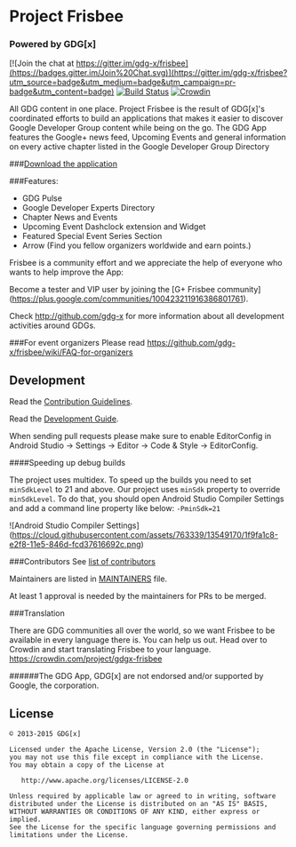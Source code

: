 Project Frisbee
===============
### Powered by GDG[x]

[![Join the chat at https://gitter.im/gdg-x/frisbee](https://badges.gitter.im/Join%20Chat.svg)](https://gitter.im/gdg-x/frisbee?utm_source=badge&utm_medium=badge&utm_campaign=pr-badge&utm_content=badge)
[![Build Status](https://travis-ci.org/gdg-x/frisbee.png?branch=develop)](https://travis-ci.org/gdg-x/frisbee)
[![Crowdin](https://d322cqt584bo4o.cloudfront.net/gdgx-frisbee/localized.png)](https://crowdin.com/project/gdgx-frisbee)

All GDG content in one place. Project Frisbee is the result of GDG[x]'s coordinated efforts to build an applications that makes it easier to discover Google Developer Group content while being on the go.
The GDG App features the Google+ news feed, Upcoming Events and general information on every
active chapter listed in the Google Developer Group Directory

###[Download the application](https://play.google.com/store/apps/details?id=org.gdg.frisbee.android)

###Features:
* GDG Pulse
* Google Developer Experts Directory
* Chapter News and Events
* Upcoming Event Dashclock extension and Widget
* Featured Special Event Series Section
* Arrow (Find you fellow organizers worldwide and earn points.)

Frisbee is a community effort and we appreciate the help of everyone who wants to help improve the App:

Become a tester and VIP user by joining the [G+ Frisbee community] (https://plus.google.com/communities/100423211916386801761).

Check http://github.com/gdg-x for more information about all development activities around GDGs.

###For event organizers
Please read https://github.com/gdg-x/frisbee/wiki/FAQ-for-organizers

Development
-----------
Read the [Contribution Guidelines](https://github.com/gdg-x/frisbee/blob/develop/CONTRIBUTING.md).

Read the [Development Guide](https://github.com/gdg-x/frisbee/wiki/Developer-Documentation).

When sending pull requests please make sure to enable EditorConfig in Android Studio -> Settings -> Editor -> Code & Style -> EditorConfig.

####Speeding up debug builds

The project uses multidex. To speed up the builds you need to set `minSdkLevel` to 21 and above. Our project uses 
`minSdk` property to override `minSdkLevel`. To do that, you should open Android Studio Compiler Settings and add a 
command line property like below: `-PminSdk=21`

![Android Studio Compiler Settings]
(https://cloud.githubusercontent.com/assets/763339/13549170/1f9fa1c8-e2f8-11e5-846d-fcd37616692c.png)

###Contributors
See [list of contributors](https://github.com/gdg-x/frisbee/graphs/contributors)

Maintainers are listed in [MAINTAINERS](https://github.com/gdg-x/frisbee/blob/develop/MAINTAINERS) file.
 
At least 1 approval is needed by the maintainers for PRs to be merged.

###Translation

There are GDG communities all over the world, so we want Frisbee to be available in every language there is.
You can help us out. Head over to Crowdin and start translating Frisbee to your language.
https://crowdin.com/project/gdgx-frisbee

######The GDG App, GDG[x] are not endorsed and/or supported by Google, the corporation.

License
--------

    © 2013-2015 GDG[x]

    Licensed under the Apache License, Version 2.0 (the "License");
    you may not use this file except in compliance with the License.
    You may obtain a copy of the License at

       http://www.apache.org/licenses/LICENSE-2.0

    Unless required by applicable law or agreed to in writing, software
    distributed under the License is distributed on an "AS IS" BASIS,
    WITHOUT WARRANTIES OR CONDITIONS OF ANY KIND, either express or implied.
    See the License for the specific language governing permissions and
    limitations under the License.
